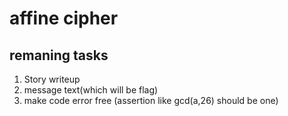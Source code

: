 # affine cipher
## remaning tasks 
1. Story writeup
2. message text(which will be flag) 
3. make code error free (assertion like gcd(a,26) should be one) 
